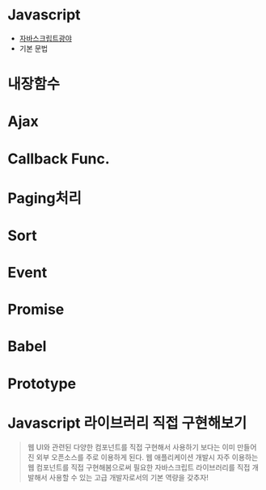 # Javascript

- [자바스크립트광야](outlineJs.md)
- 기본 문법

# 내장함수

# Ajax

# Callback Func.

# Paging처리

# Sort

# Event

# Promise

# Babel

# Prototype

# Javascript 라이브러리 직접 구현해보기

> 웹 UI와 관련된 다양한 컴포넌트를 직접 구현해서 사용하기 보다는 이미 만들어진 외부 오픈소스를 주로 이용하게 된다. 웹 애플리케이션 개발시 자주 이용하는 웹 컴포넌트를 직접 구현해봄으로써 필요한 자바스크립트 라이브러리를 직접 개발해서 사용할 수 있는 고급 개발자로서의 기본 역량을 갖추자!


